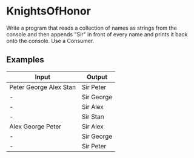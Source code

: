 # KnightsOfHonor

Write a program that reads a collection of names as strings from the console and then appends "Sir" in front of every name and prints it back onto the console. Use a Consumer<T>.
  
  Examples
  ------------
  
  Input |	Output
  ------|---------
  Peter George Alex Stan | Sir Peter
-|Sir George 
-|Sir Alex
-|Sir Stan
Alex George Peter | Sir Alex
-|Sir George
-|Sir Peter

